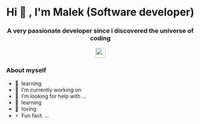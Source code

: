 <h1 align="center">Hi 👋 , I'm Malek (Software developer)</h1>
<h3 align="center">A very passionate developer since i discovered the universe of coding</h3>
<p align="center">

  <img src="https://user-images.githubusercontent.com/5679180/79618120-0daffb80-80be-11ea-819e-d2b0fa904d07.gif" width="27px">
  <br>
</p>

### About myself

- 🧠&nbsp;&nbsp;learning
- 🔭&nbsp;&nbsp;I’m currently working on 
- 🤔&nbsp;&nbsp;I’m looking for help with ...
- 🧠&nbsp;&nbsp;learning
- 💜&nbsp;&nbsp;loving
- ⚡&nbsp;&nbsp;Fun fact: ...


